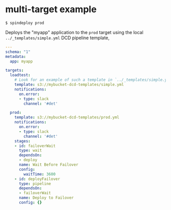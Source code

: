 # multi-target example

`$ spindeploy prod`

Deploys the "myapp" application to the `prod` target using the local 
`../_templates/simple.yml` DCD pipeline template, 

```yaml
---
schema: "1"
metadata:
  app: myapp

targets:
  loadtest:
    # Look for an example of such a template in `../_templates/simple.yml`
    template: s3://mybucket-dcd-templates/simple.yml
    notifications:
      on.error:
      - type: slack
        channel: '#det'

  prod:
    template: s3://mybucket-dcd-templates/prod.yml
    notifications:
      on.error:
      - type: slack
        channel: '#det'
    stages:
    - id: failoverWait
      type: wait
      dependsOn:
      - deploy
      name: Wait Before Failover
      config:
        waitTime: 3600
    - id: deployFailover
      type: pipeline
      dependsOn:
      - failoverWait
      name: Deploy to Failover
      config: {}
```
